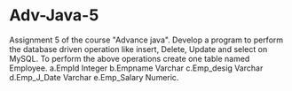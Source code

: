 # Adv-Java-5
Assignment 5 of the course "Advance java".
Develop a program to perform the database driven operation like insert, Delete, Update and select on MySQL. To perform the above operations create one table named Employee. a.EmpId Integer   b.Empname Varchar  c.Emp_desig Varchar   d.Emp_J_Date Varchar  e.Emp_Salary Numeric.
